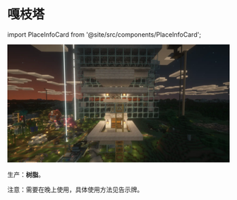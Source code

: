 # 嘎枝塔

import PlaceInfoCard from '@site/src/components/PlaceInfoCard';

<PlaceInfoCard builder='unbreaking_III' overworld='-270,~,30'/>

![](/img/place/嘎枝塔.webp)

生产：**树脂**。

注意：需要在晚上使用，具体使用方法见告示牌。

